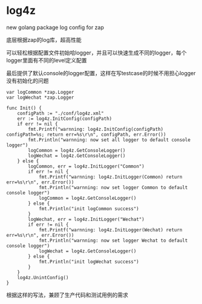 # log4z
new golang package log config for zap

底层根据zap的log库，超高性能

可以轻松根据配置文件初始哈logger，并且可以快速生成不同的logger，每个logger里面有不同的level定义配置

最后提供了默认console的logger配置，这样在写testcase的时候不用担心logger没有初始化的问题
    
    
    var logCommon *zap.Logger 
    var logWechat *zap.Logger 
    
    func Init() {
        configPath := "./conf/log4z.xml"
        err := log4z.InitConfig(configPath)
        if err != nil {
            fmt.Printf("warnning: log4z.InitConfig(configPath) configPath=%s; return err=%s\r\n", configPath, err.Error())
            fmt.Println("warnning: now set all logger to default console logger")
            logCommon = log4z.GetConsoleLogger()
            logWechat = log4z.GetConsoleLogger()
        } else {
            logCommon, err = log4z.InitLogger("Common")
            if err != nil {
                fmt.Printf("warnning: log4z.InitLogger(Common) return err=%s\r\n", err.Error())
                fmt.Println("warnning: now set logger Common to default console logger")
                logCommon = log4z.GetConsoleLogger()
            } else {
                fmt.Println("init logCommon success")
            }
            logWechat, err = log4z.InitLogger("Wechat")
            if err != nil {
                fmt.Printf("warnning: log4z.InitLogger(Wechat) return err=%s\r\n", err.Error())
                fmt.Println("warnning: now set logger Wechat to default console logger")
                logWechat = log4z.GetConsoleLogger()
            } else {
                fmt.Println("init logWechat success")
            }
        }
        log4z.UnintConfig()   
    }

根据这样的写法，兼顾了生产代码和测试用例的需求